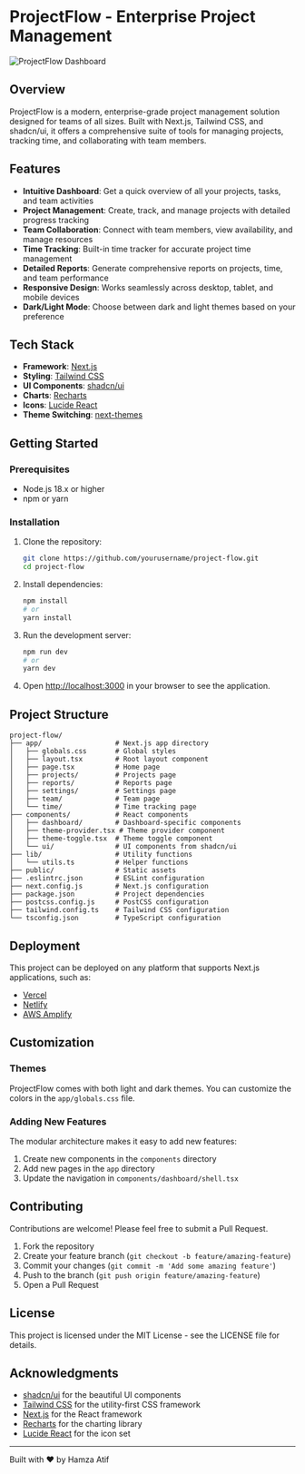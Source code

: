 # ProjectFlow - Enterprise Project Management

![ProjectFlow Dashboard](https://images.unsplash.com/photo-1517245386807-bb43f82c33c4?ixlib=rb-4.0.3&ixid=M3wxMjA3fDB8MHxwaG90by1wYWdlfHx8fGVufDB8fHx8fA%3D%3D&auto=format&fit=crop&w=1200&q=80)

## Overview

ProjectFlow is a modern, enterprise-grade project management solution designed for teams of all sizes. Built with Next.js, Tailwind CSS, and shadcn/ui, it offers a comprehensive suite of tools for managing projects, tracking time, and collaborating with team members.

## Features

- **Intuitive Dashboard**: Get a quick overview of all your projects, tasks, and team activities
- **Project Management**: Create, track, and manage projects with detailed progress tracking
- **Team Collaboration**: Connect with team members, view availability, and manage resources
- **Time Tracking**: Built-in time tracker for accurate project time management
- **Detailed Reports**: Generate comprehensive reports on projects, time, and team performance
- **Responsive Design**: Works seamlessly across desktop, tablet, and mobile devices
- **Dark/Light Mode**: Choose between dark and light themes based on your preference

## Tech Stack

- **Framework**: [Next.js](https://nextjs.org/)
- **Styling**: [Tailwind CSS](https://tailwindcss.com/)
- **UI Components**: [shadcn/ui](https://ui.shadcn.com/)
- **Charts**: [Recharts](https://recharts.org/)
- **Icons**: [Lucide React](https://lucide.dev/)
- **Theme Switching**: [next-themes](https://github.com/pacocoursey/next-themes)

## Getting Started

### Prerequisites

- Node.js 18.x or higher
- npm or yarn

### Installation

1. Clone the repository:
   ```bash
   git clone https://github.com/yourusername/project-flow.git
   cd project-flow
   ```

2. Install dependencies:
   ```bash
   npm install
   # or
   yarn install
   ```

3. Run the development server:
   ```bash
   npm run dev
   # or
   yarn dev
   ```

4. Open [http://localhost:3000](http://localhost:3000) in your browser to see the application.

## Project Structure

```
project-flow/
├── app/                  # Next.js app directory
│   ├── globals.css       # Global styles
│   ├── layout.tsx        # Root layout component
│   ├── page.tsx          # Home page
│   ├── projects/         # Projects page
│   ├── reports/          # Reports page
│   ├── settings/         # Settings page
│   ├── team/             # Team page
│   └── time/             # Time tracking page
├── components/           # React components
│   ├── dashboard/        # Dashboard-specific components
│   ├── theme-provider.tsx # Theme provider component
│   ├── theme-toggle.tsx  # Theme toggle component
│   └── ui/               # UI components from shadcn/ui
├── lib/                  # Utility functions
│   └── utils.ts          # Helper functions
├── public/               # Static assets
├── .eslintrc.json        # ESLint configuration
├── next.config.js        # Next.js configuration
├── package.json          # Project dependencies
├── postcss.config.js     # PostCSS configuration
├── tailwind.config.ts    # Tailwind CSS configuration
└── tsconfig.json         # TypeScript configuration
```

## Deployment

This project can be deployed on any platform that supports Next.js applications, such as:

- [Vercel](https://vercel.com/)
- [Netlify](https://www.netlify.com/)
- [AWS Amplify](https://aws.amazon.com/amplify/)

## Customization

### Themes

ProjectFlow comes with both light and dark themes. You can customize the colors in the `app/globals.css` file.

### Adding New Features

The modular architecture makes it easy to add new features:

1. Create new components in the `components` directory
2. Add new pages in the `app` directory
3. Update the navigation in `components/dashboard/shell.tsx`

## Contributing

Contributions are welcome! Please feel free to submit a Pull Request.

1. Fork the repository
2. Create your feature branch (`git checkout -b feature/amazing-feature`)
3. Commit your changes (`git commit -m 'Add some amazing feature'`)
4. Push to the branch (`git push origin feature/amazing-feature`)
5. Open a Pull Request

## License

This project is licensed under the MIT License - see the LICENSE file for details.

## Acknowledgments

- [shadcn/ui](https://ui.shadcn.com/) for the beautiful UI components
- [Tailwind CSS](https://tailwindcss.com/) for the utility-first CSS framework
- [Next.js](https://nextjs.org/) for the React framework
- [Recharts](https://recharts.org/) for the charting library
- [Lucide React](https://lucide.dev/) for the icon set

---

Built with ❤️ by Hamza Atif
